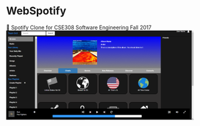# WebSpotify
 🎵 Spotify Clone for CSE308 Software Engineering Fall 2017
![alt text](https://github.com/Scytheripper/WebSpotify/blob/master/src/main/webapp/resources/img/screenshots/hw2/browseCharts.png?raw=true)
